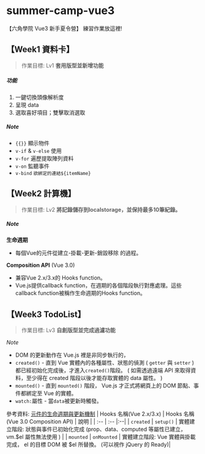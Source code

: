 # summer-camp-vue3
【六角學院 Vue3 新手夏令營】 練習作業放這裡!

## 【Week1 資料卡】
> 作業目標: Lv1 **套用版型並新增功能**
##### _功能_
1. 一鍵切換頭像解析度
2. 呈現 data
3. 選取喜好項目；雙擊取消選取

##### _Note_
- `{{}}` 顯示物件
- `v-if` & `v-else` 使用
- `v-for` 遍歷提取陣列資料
- `v-on` 監聽事件
- `v-bind` `欲綁定的連結${itemName}`

## 【Week2 計算機】

> 作業目標: Lv2 **將記錄儲存到localstorage，並保持最多10筆紀錄。**  

##### _Note_
**生命週期**
- 每個Vue的元件從建立-掛載-更新-銷毀移除 的過程。

**Composition API** (Vue 3.0)  
- 兼容Vue 2.x/3.x的 Hooks function。
- Vue.js提供callback function，在週期的各個階段執行對應處理。這些callback function被稱作生命週期的Hooks function。


## 【Week3 TodoList】

> 作業目標: Lv3 **自創版型並完成過濾功能**

_Note_
- DOM 的更新動作在 Vue.js 裡是非同步執行的，
- `created()` - 直到 Vue 實體內的各種屬性、狀態的偵測 ( `getter` 與 `setter` ) 都已經初始化完成後，才進入`created()`階段。 ( 如需透過遠端 API 來取得資料，至少得在 created 階段以後才能存取實體的 data 屬性。 ) 
- `mounted()` - 直到 `mounted()` 階段， Vue.js 才正式將網頁上的 DOM 節點、事件都綁定至 Vue 的實體。
- `watch:`屬性 - 當`data`被更新時觸發。 

參考資料: [元件的生命週期與更新機制](https://book.vue.tw/CH1/1-7-lifecycle.html)
| Hooks 名稱(Vue 2.x/3.x) | Hooks 名稱(Vue 3.0 Composition API) | 說明 |
| :-- | :-- |:--|
| `created` | `setup()` | 實體建立階段: 狀態與事件已初始化完成 (prop、data、computed 等屬性已建立，vm.$el 屬性無法使用 ) |
| `mounted` | `onMounted` | 實體建立階段: Vue 實體與掛載完成， el 的目標 DOM 被 $el 所替換。 (可以視作 jQuery 的 Ready)|

